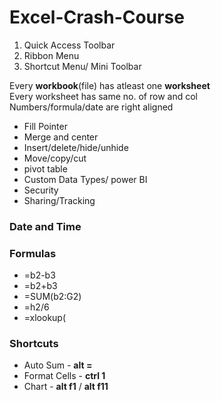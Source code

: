 # Excel-Crash-Course

1. Quick Access Toolbar
2. Ribbon Menu
3. Shortcut Menu/ Mini Toolbar

Every **workbook**(file) has atleast one **worksheet**<br/>
Every worksheet has same no. of row and col<br/>
Numbers/formula/date are right aligned<br/>

* Fill Pointer
* Merge and center
* Insert/delete/hide/unhide
* Move/copy/cut
* pivot table
* Custom Data Types/ power BI
* Security
* Sharing/Tracking

### Date and Time

### Formulas
* =b2-b3
* =b2+b3
* =SUM(b2:G2)
* =h2/6
* =xlookup(

### Shortcuts
* Auto Sum - **alt =**
* Format Cells - **ctrl 1**
* Chart - **alt f1** / **alt f11**




